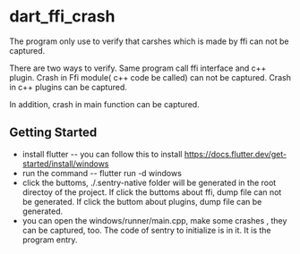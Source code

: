 # dart_ffi_crash

The program only use to verify that carshes which is made by ffi can not be captured.

There are two ways to verify. Same program call ffi interface and c++ plugin. Crash in Ffi module( c++ code be called) can not be captured. Crash in c++ plugins can be captured.

In addition, crash in main function can be captured.

## Getting Started

* install flutter  -- you can follow this to install https://docs.flutter.dev/get-started/install/windows
* run the command -- flutter run -d windows
* click the buttoms,  ./.sentry-native folder will be generated in the root directoy of the project. If click the buttoms about ffi, dump file can not be generated. If click the buttom about plugins, dump file can be generated.
* you can open the windows/runner/main.cpp, make some crashes , they can be captured, too. The code of sentry to initialize is in it.  It is the program entry.
